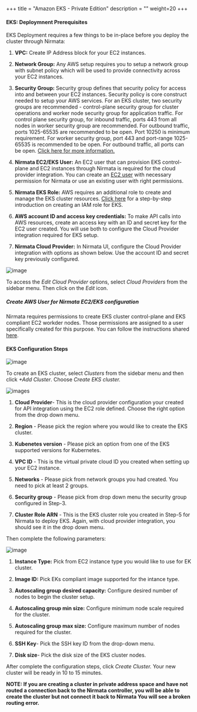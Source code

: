 +++
title = "Amazon EKS - Private Edition"
description = ""
weight=20
+++

#### EKS: Deploymnent Prerequisites

EKS Deployment requires a few things to be in-place before you deploy the cluster through Nirmata:

1. **VPC:** Create IP Address block for your EC2 instances.

2. **Network Group:** Any AWS setup requires you to setup a network group with subnet policy which will be used to provide connectivity across your EC2 instances.

3. **Security Group:** Security group defines that security policy for access into and between your EC2 instances. Security policy is core construct needed to setup your AWS services. For an EKS cluster, two security groups are recommended - control-plane security group for cluster operations and worker node security group for application traffic. For control plane security group, for inbound traffic, ports 443  from all nodes in worker security group are recommended. For outbound traffic, ports 1025-65535 are recommended to be open. Port 10250 is minimum requirement. For worker security group, port 443 and port-range 1025-65535 is recommended to be open. For outbound traffic, all ports can be open. [Click here for more information.](https://docs.aws.amazon.com/eks/latest/userguide/sec-group-reqs.html)

4. **Nirmata EC2/EKS User:**   An EC2 user that can provision EKS control-plane and EC2 instances through Nirmata is required for the cloud provider integration. You can create an [EC2 user](./create_user_for_eks_cluster/) with necessary permission for Nirmata or use an existing user with right permissions.

5. **Nirmata EKS Role:** AWS requires an additional role to create and manage the EKS cluster resources. [Click here](../cloud_edition/eks_cluster_role/) for a step-by-step introduction on creating an IAM role for EKS.

6. **AWS account ID and access key credentials:** To make API calls into AWS resources, create an access key with an ID and secret key for the EC2 user created. You will use both to configure the Cloud Provider integration required for EKS setup.

7. **Nirmata Cloud Provider:** In Nirmata UI, configure the Cloud Provider integration with options as shown below. Use the account ID and secret key previously configured.

![image](/images/EKS-Deployment0.png)

To access the *Edit Cloud Provider* options, select *Cloud Providers* from the sidebar menu. Then click on the *Edit* icon.


##### Create AWS User for Nirmata EC2/EKS configuration

Nirmata requires permissions to create EKS cluster control-plane and EKS compliant EC2 workder nodes. Those permissions are assigned to a user specifically created for this purpose. You can follow the instructions shared [here](./create_user_for_eks_cluster/).



#### EKS Configuration Steps

![image](/images/eks-1.png)

To create an EKS cluster, select *Clusters* from the sidebar menu and then click *+Add Cluster*. Choose *Create EKS cluster.*

![images](/images/EKS-Deployment1.png)


1. **Cloud Provider**- This is the cloud provider configuration your created for API integration using the EC2 role defined. Choose the right option from the drop down menu.
   
2. **Region** - Please pick the region where you would like to create the EKS cluster.
   
3. **Kubenetes version** - Please pick an option from one of the EKS supported versions for Kubernetes.
   
4. **VPC ID** - This is the virtual private cloud ID you created when setting up your EC2 instance.
   
5. **Networks** - Please pick from network groups you had created. You need to pick at least 2 groups.
   
6. **Security group** - Please pick from drop down menu the security group configured in Step-3.
   
7.  **Cluster Role ARN** - This is the EKS cluster role you created in Step-5 for Nirmata to deploy EKS. Again, with cloud provider integration, you should see it in the drop down menu.


Then complete the following parameters:

![image](/images/EKS-Deployment2.png)


1. **Instance Type:** Pick from EC2 instance type you would like to use for EK cluster.

2. **Image ID:** Pick EKs compliant image supported for the intance type.

3. **Autoscaling group desired capacity:** Configure desired number of nodes to begin the cluster setup.

4. **Autoscaling group min size:** Configure minimum node scale required for the cluster.

5. **Autoscaling group max size:** Configure maximum number of nodes required for the cluster.

6. **SSH Key**- Pick the SSH key ID from the drop-down menu.
   
7. **Disk size**- Pick the disk size of the EKS cluster nodes.

After complete the configuration steps, click *Create Cluster.* Your new cluster will be ready in 10 to 15 minutes. 

**NOTE: If you are creating a cluster in private address space and have not routed a connection back to the Nirmata controller, you will be able to create the cluster but not connect it back to Nirmata You will see a broken routing error.**